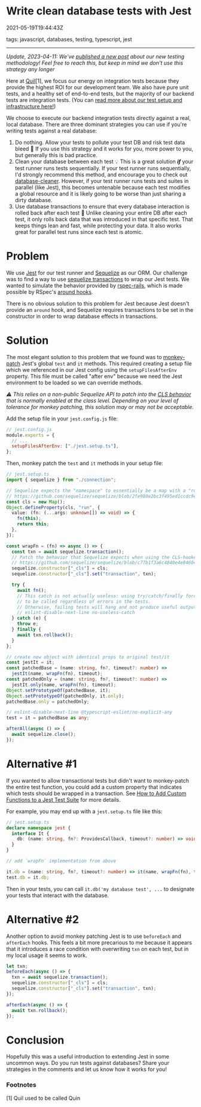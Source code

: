 # Write clean database tests with Jest

2021-05-19T19:44:43Z

tags: javascript, databases, testing, typescript, jest

---

_Update, 2023-04-11: We've_ [_published a new post_](/testing-against-a-database-new-approaches) _about our new testing methodology! Feel free to reach this, but keep in mind we don't use this strategy any longer_

Here at [Quil](https://getquil.com)\[1\], we focus our energy on integration tests because they provide the highest ROI for our development team. We also have pure unit tests, and a healthy set of end-to-end tests, but the majority of our backend tests are integration tests. (You can [read more about our test setup and infrastructure here!](/the-quin-tech-stack))

We choose to execute our backend integration tests directly against a real, local database. There are three dominant strategies you can use if you're writing tests against a real database:

1. Do nothing. Allow your tests to pollute your test DB and risk test data bleed 🤮 If you use this strategy and it works for you, more power to you, but generally this is bad practice.
2. Clean your database between each test 💡 This is a great solution **_if_** your test runner runs tests sequentially. If your test runner runs sequentially, I'd strongly recommend this method, and encourage you to check out [database-cleaner](https://github.com/emerleite/node-database-cleaner). However, if your test runner runs tests and suites in parallel (like Jest), this becomes untenable because each test modifies a global resource and it is likely going to be worse than just sharing a dirty database.
3. Use database transactions to ensure that every database interaction is rolled back after each test 🚀 Unlike cleaning your entire DB after each test, it only rolls back data that was introduced in that specific test. That keeps things lean and fast, while protecting your data. It also works great for parallel test runs since each test is atomic.

# Problem

We use [Jest](https://jestjs.io/) for our test runner and [Sequelize](https://sequelize.org/) as our ORM. Our challenge was to find a way to use [sequelize transactions](https://sequelize.org/master/manual/transactions.html) to wrap our Jest tests. We wanted to simulate the behavior provided by [rspec-rails](https://relishapp.com/rspec/rspec-rails/docs/transactions), which is made possible by RSpec's [around hooks](https://relishapp.com/rspec/rspec-core/v/2-9/docs/hooks/around-hooks).

There is no obvious solution to this problem for Jest because Jest doesn't provide an `around` hook, and Sequelize requires transactions to be set in the constructor in order to wrap database effects in transactions.

# Solution

The most elegant solution to this problem that we found was to [monkey-patch](https://en.wikipedia.org/wiki/Monkey_patch) Jest's global `test` and `it` methods. This required creating a setup file which we referenced in our Jest config using the `setupFilesAfterEnv` property. This file must be called "after env" because we need the Jest environment to be loaded so we can override methods.

_⚠️ This relies on a non-public Sequelize API to patch into the_ [_CLS behavior_](https://sequelize.org/master/manual/transactions.html#automatically-pass-transactions-to-all-queries) _that is normally enabled at the class level. Depending on your level of tolerance for monkey patching, this solution may or may not be acceptable._

Add the setup file in your `jest.config.js` file:

```js
// jest.config.js
module.exports = {
  // ...
  setupFilesAfterEnv: ["./jest.setup.ts"],
};
```

Then, monkey patch the `test` and `it` methods in your setup file:

```typescript
// jest.setup.ts
import { sequelize } from "./connection";

// Sequelize expects the "namespace" to essentially be a map with a "run" method.
// https://github.com/sequelize/sequelize/blob/2fe980e2bc3f495ed1ccdc9ee2debb112cd3ddd5/lib/sequelize.js#L1119-L1124
const cls = new Map();
Object.defineProperty(cls, "run", {
  value: (fn: (...args: unknown[]) => void) => {
    fn(this);
    return this;
  },
});

const wrapFn = (fn) => async () => {
  const txn = await sequelize.transaction();
  // Patch the behavior that Sequelize expects when using the CLS-hooked lib to manage namespaced transactions.
  // https://github.com/sequelize/sequelize/blob/c77b1f3a6c4840e4e846042c9c330dba2408b86c/lib/transaction.js#L134-L136
  sequelize.constructor["_cls"] = cls;
  sequelize.constructor["_cls"].set("transaction", txn);

  try {
    await fn();
    // This catch is not actually useless: using try/catch/finally forces `txn.rollback()`
    // to be called regardless of errors in the tests.
    // Otherwise, failing tests will hang and not produce useful output
    // eslint-disable-next-line no-useless-catch
  } catch (e) {
    throw e;
  } finally {
    await txn.rollback();
  }
};

// create new object with identical props to original test/it
const jestIt = it;
const patchedBase = (name: string, fn?, timeout?: number) =>
  jestIt(name, wrapFn(fn), timeout);
const patchedOnly = (name: string, fn?, timeout?: number) =>
  jestIt.only(name, wrapFn(fn), timeout);
Object.setPrototypeOf(patchedBase, it);
Object.setPrototypeOf(patchedOnly, it.only);
patchedBase.only = patchedOnly;

// eslint-disable-next-line @typescript-eslint/no-explicit-any
test = it = patchedBase as any;

afterAll(async () => {
  await sequelize.close();
});
```

# Alternative #1

If you wanted to allow transactional tests but didn't want to monkey-patch the entire test function, you could add a custom property that indicates which tests should be wrapped in a transaction. See [How to Add Custom Functions to a Jest Test Suite](https://spin.atomicobject.com/2020/01/30/jest-add-custom-functions/) for more details.

For example, you may end up with a `jest.setup.ts` file like this:

```typescript
// jest.setup.ts
declare namespace jest {
  interface It {
    db: (name: string, fn?: ProvidesCallback, timeout?: number) => void;
  }
}

// add `wrapFn` implementation from above

it.db = (name: string, fn?, timeout?: number) => it(name, wrapFn(fn), timeout);
test.db = it.db;
```

Then in your tests, you can call `it.db('my database test', ...` to designate your tests that interact with the database.

# Alternative #2

Another option to avoid monkey patching Jest is to use `beforeEach` and `afterEach` hooks. This feels a bit more precarious to me because it appears that it introduces a race condition with overwriting `txn` on each test, but in my local usage it seems to work.

```javascript
let txn;
beforeEach(async () => {
  txn = await sequelize.transaction();
  sequelize.constructor["_cls"] = cls;
  sequelize.constructor["_cls"].set("transaction", txn);
});

afterEach(async () => {
  await txn.rollback();
});
```

# Conclusion

Hopefully this was a useful introduction to extending Jest in some uncommon ways. Do you run tests against databases? Share your strategies in the comments and let us know how it works for you!

### Footnotes

\[1\] Quil used to be called Quin
